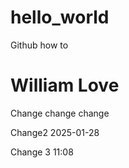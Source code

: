 # hello_world
Github how to 
# William Love

Change change change

Change2 2025-01-28

Change 3 11:08
